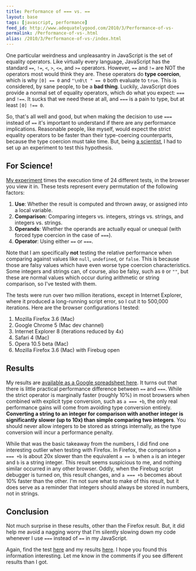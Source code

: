```yaml
---
title: Performance of === vs. ==
layout: base
tags: [javascript, performance]
feed_id: http://www.adequatelygood.com/2010/3/Performance-of-vs-
permalink: /Performance-of-vs-.html
alias: /2010/3/Performance-of-vs-/index.html
---
```


One particular weirdness and unpleasantry in JavaScript is the set of equality operators.  Like virtually every language, JavaScript has the standard `==`, `!=`, `<`, `>`, `<=`, and `>=` operators.  However, `==` and `!=` are NOT the operators most would think they are.  These operators do __type coercion__, which is why `[0] == 0` and `"\n0\t " == 0` both evaluate to `true`.  This is considered, by sane people, to be a __bad thing__.  Luckily, JavaScript does provide a normal set of equality operators, which do what you expect: `===` and `!==`.  It sucks that we need these at all, and `===` is a pain to type, but at least `[0] !== 0`.

So, that's all well and good, but when making the decision to use `===` instead of `==` it's important to understand if there are any performance implications.  Reasonable people, like myself, would expect the strict equality operators to be faster than their type-coercing counterparts, because the type coercion must take time.  But, being [a scientist](http://xkcd.com/242/), I had to set up an experiment to test this hypothesis.

## For Science!

[My experiment](http://www.bcherry.net/playground/comparisons) times the execution time of 24 different tests, in the browser you view it in.  These tests represent every permutation of the following factors:

 1. __Use__: Whether the result is computed and thrown away, or assigned into a local variable.
 2. __Comparison__: Comparing integers vs. integers, strings vs. strings, and integers vs. strings.
 3. __Operands__: Whether the operands are actually equal or unequal (with forced type coercion in the case of `===`).
 4. __Operator__: Using either `==` or `===`.

Note that I am specifically __not__ testing the relative performance when comparing against values like `null`, `undefined`, or `false`.  This is because those are falsy values which have even worse type coercion characteristics.  Some integers and strings can, of course, also be falsy, such as `0` or `""`, but these are normal values which occur during arithmetic or string comparison, so I've tested with them.

The tests were run over two million iterations, except in Internet Explorer, where it produced a long-running script error, so I cut it to 500,000 iterations.  Here are the browser configurations I tested:

 1. Mozilla Firefox 3.6 (Mac)
 2. Google Chrome 5 (Mac dev channel)
 3. Internet Explorer 8 (iterations reduced by 4x)
 4. Safari 4 (Mac)
 5. Opera 10.5 beta (Mac)
 6. Mozilla Firefox 3.6 (Mac) with Firebug open

## Results

My results are [available as a Google spreadsheet here](http://spreadsheets.google.com/pub?key=taW8f6kvj3kUVObtg4p9vqQ&output=html).  It turns out that there is little practical performance difference between `==` and `===`.  While the strict operator is marginally faster (roughly 10%) in most browsers when combined with explicit type conversion, such as `a === +b`, the only real performance gains will come from avoiding type conversion entirely.  __Converting a string to an integer for comparison with another integer is significantly slower (up to 10x) than simple comparing two integers__.  You should never allow integers to be stored as strings internally, as the type conversion will incur a performance penalty.

While that was the basic takeaway from the numbers, I did find one interesting outlier when testing with Firefox.  In Firefox, the comparison `a === +b` is about 20x slower than the equivalent `a == b` when `a` is an integer and `b` is a string integer.  This result seems suspicious to me, and nothing similar occurred in any other browser.  Oddly, when the Firebug script debugger is turned on, this result changes, and `a === +b` becomes about 10% faster than the other.  I'm not sure what to make of this result, but it does serve as a reminder that integers should always be stored in numbers, not in strings.

## Conclusion

Not much surprise in these results, other than the Firefox result.  But, it did help me avoid a nagging worry that I'm silently slowing down my code whenever I use `===` instead of `==` in my JavaScript.

Again, find the test [here](http://www.bcherry.net/playground/comparisons) and my results [here](http://spreadsheets.google.com/pub?key=taW8f6kvj3kUVObtg4p9vqQ&output=html).  I hope you found this information interesting.  Let me know in the comments if you see different results than I got.

